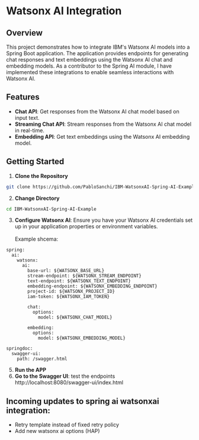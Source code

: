 # Watsonx AI Integration
## Overview

This project demonstrates how to integrate IBM's Watsonx AI models into a Spring Boot application. The application provides endpoints for generating chat responses and text embeddings using the Watsonx AI chat and embedding models. As a contributor to the Spring AI module, I have implemented these integrations to enable seamless interactions with Watsonx AI.

## Features
- **Chat API**: Get responses from the Watsonx AI chat model based on input text.
- **Streaming Chat API**: Stream responses from the Watsonx AI chat model in real-time.
- **Embedding API**: Get text embeddings using the Watsonx AI embedding model.


## Getting Started
1. **Clone the Repository**
```sh
git clone https://github.com/PabloSanchi/IBM-WatsonxAI-Spring-AI-Example
```
2. **Change Directory**
```sh
cd IBM-WatsonxAI-Spring-AI-Example
```
3. **Configure Watsonx AI**: Ensure you have your Watsonx AI credentials set up in your application properties or environment variables.
<br/><br/>Example shcema:
```properties
spring:
  ai:
    watsonx:
      ai:
        base-url: ${WATSONX_BASE_URL}
        stream-endpoint: ${WATSONX_STREAM_ENDPOINT}
        text-endpoint: ${WATSONX_TEXT_ENDPOINT}
        embedding-endpoint: ${WATSONX_EMBEDDING_ENDPOINT}
        project-id: ${WATSONX_PROJECT_ID}
        iam-token: ${WATSONX_IAM_TOKEN}

        chat:
          options:
            model: ${WATSONX_CHAT_MODEL}

        embedding:
          options:
            model: ${WATSONX_EMBEDDING_MODEL}

springdoc:
  swagger-ui:
    path: /swagger.html
```
5. **Run the APP**
6. **Go to the Swagger UI**: test the endpoints http://localhost:8080/swagger-ui/index.html



## Incoming updates to spring ai watsonxai integration:
- Retry template instead of fixed retry policy
- Add new watsonx ai options (HAP)